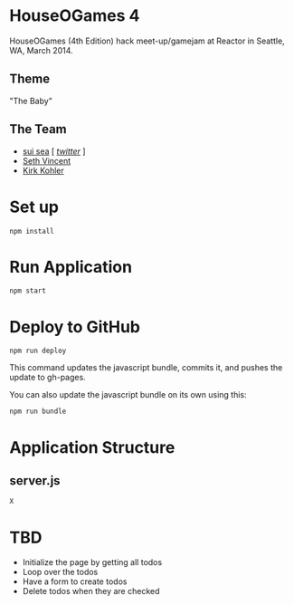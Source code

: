 # HouseOGames 4
HouseOGames (4th Edition) hack meet-up/gamejam at Reactor in Seattle, WA, March 2014.

## Theme
"The Baby"

## The Team
 * <a href="https://github.com/suisea">sui sea</a> [ <a href="http://twitter.com/swayandsea"><i>twitter</i></a> ]
 * <a href="https://github.com/sethvincent">Seth Vincent</a>
 * <a href="https://github.com/kirkkohler">Kirk Kohler</a>

# Set up
```
npm install
```

# Run Application
```
npm start
```

# Deploy to GitHub
```
npm run deploy
```

This command updates the javascript bundle, commits it, and pushes the update to gh-pages.

You can also update the javascript bundle on its own using this:

```
npm run bundle
```

# Application Structure

## server.js
	X

# TBD
* Initialize the page by getting all todos
* Loop over the todos
* Have a form to create todos
* Delete todos when they are checked
